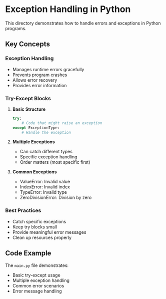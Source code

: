 # Exception Handling in Python

This directory demonstrates how to handle errors and exceptions in Python programs.

## Key Concepts

### Exception Handling
- Manages runtime errors gracefully
- Prevents program crashes
- Allows error recovery
- Provides error information

### Try-Except Blocks
1. **Basic Structure**
   ```python
   try:
       # Code that might raise an exception
   except ExceptionType:
       # Handle the exception
   ```

2. **Multiple Exceptions**
   - Can catch different types
   - Specific exception handling
   - Order matters (most specific first)

3. **Common Exceptions**
   - ValueError: Invalid value
   - IndexError: Invalid index
   - TypeError: Invalid type
   - ZeroDivisionError: Division by zero

### Best Practices
- Catch specific exceptions
- Keep try blocks small
- Provide meaningful error messages
- Clean up resources properly

## Code Example
The `main.py` file demonstrates:
- Basic try-except usage
- Multiple exception handling
- Common error scenarios
- Error message handling 